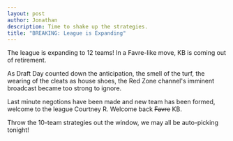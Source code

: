 ```yaml
---
layout: post
author: Jonathan
description: Time to shake up the strategies.
title: "BREAKING: League is Expanding"
---
```

The league is expanding to 12 teams! In a Favre-like move, KB is coming out of retirement. 

As Draft Day counted down the anticipation, the smell of the turf, the wearing of the cleats as house shoes, the Red Zone channel's imminent broadcast became too strong to ignore. 

Last minute negotions have been made and new team has been formed, welcome to the league Courtney R. Welcome back ~~Favre~~ KB. 

Throw the 10-team strategies out the window, we may all be auto-picking tonight! 